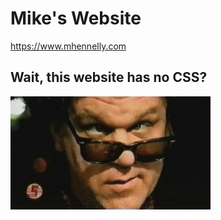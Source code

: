# Mike's Website
https://www.mhennelly.com
## Wait, this website has no CSS?
![who_cares.exe](brule.gif)
